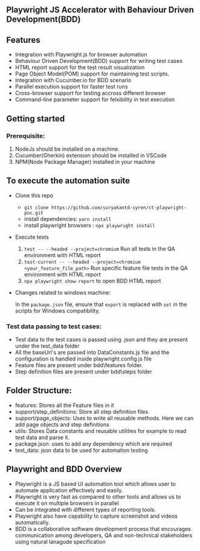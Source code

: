 ## Playwright JS Accelerator with Behaviour Driven Development(BDD)

## Features

- Integration with Playwright.js for browser automation
- Behaviour Driven Development(BDD) support for writing test cases
- HTML report support for the test result visualization
- Page Object Model(POM) support for maintaining test scripts.
- Integration with Cucumber.io for BDD scenario
- Parallel execution support for faster test runs
- Cross-browser support for testing accross different browser
- Command-line parameter support for felxibility in test execution

## Getting started

### Prerequisite:

1. NodeJs should be installed on a machine.
2. Cucumber(Gherkin) extension should be installed in VSCode
3. NPM(Node Package Manager) installed in your machine

## To execute the automation suite

- Clone this repo

  - `git clone https://github.com/suryakantd-syren/ct-playwright-poc.git`
  - install dependencies: `yarn install`
  - install playwright browsers : `npx playwright install`

- Execute tests

  1. `test -- --headed --project=chromium` Run all tests in the QA environment with HTML report
  2. `test-current -- --headed --project=chromium <your_feature_file_path>` Run specific feature file tests in the QA environment with HTML report
  3. `npx playwright show-report` to open BDD HTML report

- Changes related to windows machine:

  In the `package.json` file, ensure that `export` is replaced with `set` in the scripts for Windows compatibility.

### Test data passing to test cases:

- Test data to the test cases is passed using .json and they are present under the test_data folder
- All the baseUrl's are passed into DataConstants.js file and the configuration is handled inside playwright.config.js file
- Feature files are present under bdd\features folder.
- Step definition files are present under bdd\steps folder

## Folder Structure:

- features: Stores all the Feature files in it
- support/step_definitions: Store all step definition files
- support/page_objects: Uses to write all reusable methods. Here we can add page objects and step definitions
- utils: Stores Data constants and reusable utilities for example to read test data and parse it.
- package.json: uses to add any dependency which are required
- test_data: json data to be used for automation testing

## Playwright and BDD Overview

- Playwright is a JS based UI automation tool which allows user to automate application effectively and easily.
- Playwright is very fast as compared to other tools and allows us to execute it on multiple browsers in parallel
- Can be integrated with different types of reporting tools.
- Playwright also have capability to capture screenshot and videos automatically.
- BDD is a collaborative software development process that encourages communication among developers, QA and non-technical stakeholders using natural lanagude specification
